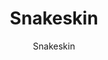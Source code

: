 ---
designer: Endless Knot
description: "Color%20Name%3A%20Ore%0AMaterial%3A%20Wool/Silk%0APile%3A%20CutStyle%3A%20AbstractCollection%3A%20Hand-Knotted%20Collection"
image_primary: img/snakeskin-ore-adjusted-scaled-600x745.jpg
image_secondary: ../../../images/blank.png
manufacturer: Endless Knot
href: https://endlessknotrugs.com/product/snakeskin-ore/
subtitle: Snakeskin
tags: 
  - endless_knot
  - hand-knotted-rugs
title: Snakeskin
image_thumb: img/snakeskin-ore-adjusted-scaled-300x300.jpg
category: hand-knotted-rugs
slug: /manufacturers/endless-knot/hand-knotted-rugs/endless-knot-snakeskin
---